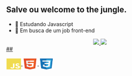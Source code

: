 ## Salve ou welcome to the jungle.
- 🌱 Estudando Javascript
- 🙌 Em busca de um job front-end

<div align="center">
  <a href="https://github.com/mCszao">
    <img height="180em" src="https://github-readme-stats.vercel.app/api?username=mCszao&show_icons=true&theme=midnight-purple&include_all_commits=true&count_private=true"/>
  <img height="180em" src="https://github-readme-stats.vercel.app/api/top-langs/?username=mCszao&layout=compact&langs_count=7&theme=midnight-purple"/>
</div>
  ##
  <div style="display: inline_block"><br>
  <img align="center" alt="mJs" height="30" width="40" src="https://raw.githubusercontent.com/devicons/devicon/master/icons/javascript/javascript-plain.svg">
  <img align="center" alt="mCs-HTML" height="30" width="40" src="https://raw.githubusercontent.com/devicons/devicon/master/icons/html5/html5-original.svg">
  <img align="center" alt="mCSS" height="30" width="40" src="https://raw.githubusercontent.com/devicons/devicon/master/icons/css3/css3-original.svg">
</div>

